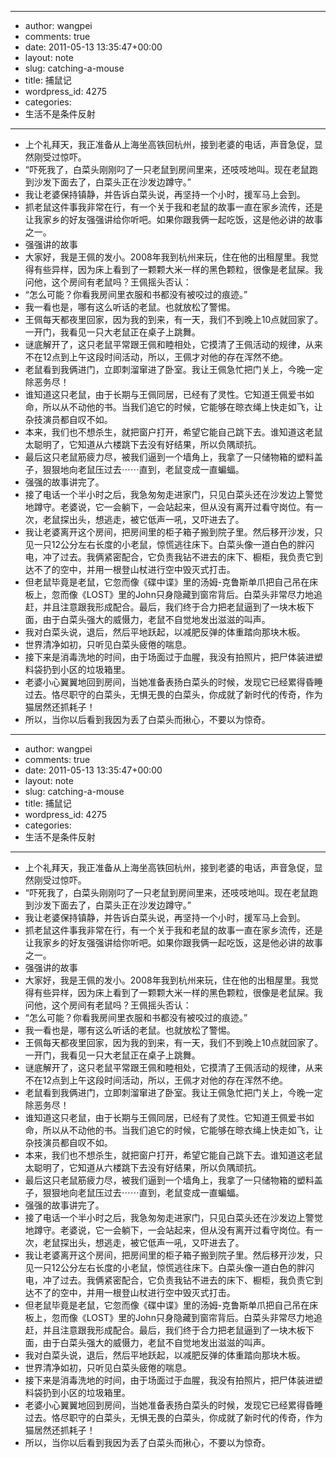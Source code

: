 - --
- author: wangpei
- comments: true
- date: 2011-05-13 13:35:47+00:00
- layout: note
- slug: catching-a-mouse
- title: 捕鼠记
- wordpress_id: 4275
- categories:
- 生活不是条件反射
- --
- 上个礼拜天，我正准备从上海坐高铁回杭州，接到老婆的电话，声音急促，显然刚受过惊吓。
- “吓死我了，白菜头刚刚叼了一只老鼠到房间里来，还吱吱地叫。现在老鼠跑到沙发下面去了，白菜头正在沙发边蹲守。”
- 我让老婆保持镇静，并告诉白菜头说，再坚持一个小时，援军马上会到。
- 抓老鼠这件事我非常在行，有一个关于我和老鼠的故事一直在家乡流传，还是让我家乡的好友强强讲给你听吧。如果你跟我俩一起吃饭，这是他必讲的故事之一。
- 强强讲的故事
- 大家好，我是王佩的发小。2008年我到杭州来玩，住在他的出租屋里。我觉得有些异样，因为床上看到了一颗颗大米一样的黑色颗粒，很像是老鼠屎。我问他，这个房间有老鼠吗？王佩摇头否认：
- “怎么可能？你看我房间里衣服和书都没有被咬过的痕迹。”
- 我一看也是，哪有这么听话的老鼠。也就放松了警惕。
- 王佩每天都夜里回家，因为我的到来，有一天，我们不到晚上10点就回家了。一开门，我看见一只大老鼠正在桌子上跳舞。
- 谜底解开了，这只老鼠平常跟王佩和睦相处，它摸清了王佩活动的规律，从来不在12点到上午这段时间活动，所以，王佩才对他的存在浑然不绝。
- 老鼠看到我俩进门，立即刺溜窜进了卧室。我让王佩急忙把门关上，今晚一定除恶务尽！
- 谁知道这只老鼠，由于长期与王佩同居，已经有了灵性。它知道王佩爱书如命，所以从不动他的书。当我们追它的时候，它能够在晾衣绳上快走如飞，让杂技演员都自叹不如。
- 本来，我们也不想杀生，就把窗户打开，希望它能自己跳下去。谁知道这老鼠太聪明了，它知道从六楼跳下去没有好结果，所以负隅顽抗。
- 最后这只老鼠筋疲力尽，被我们逼到一个墙角上，我拿了一只储物箱的塑料盖子，狠狠地向老鼠压过去⋯⋯直到，老鼠变成一直蝙蝠。
- 强强的故事讲完了。
- 接了电话一个半小时之后，我急匆匆走进家门，只见白菜头还在沙发边上警觉地蹲守。老婆说，它一会躺下，一会站起来，但从没有离开过看守岗位。有一次，老鼠探出头，想逃走，被它低声一吼，又吓进去了。
- 我让老婆离开这个房间，把房间里的柜子箱子搬到院子里。然后移开沙发，只见一只12公分左右长度的小老鼠，惊慌逃往床下。白菜头像一道白色的胖闪电，冲了过去。我俩紧密配合，它负责我钻不进去的床下、橱柜，我负责它到达不了的空中，并用一根登山杖进行空中毁灭式打击。
- 但老鼠毕竟是老鼠，它忽而像《碟中谍》里的汤姆-克鲁斯单爪把自己吊在床板上，忽而像《LOST》里的John只身隐藏到窗帘背后。白菜头非常尽力地追赶，并且注意跟我形成配合。最后，我们终于合力把老鼠逼到了一块木板下面，由于白菜头强大的威慑力，老鼠不自觉地发出滋滋的叫声。
- 我对白菜头说，退后，然后平地跃起，以减肥反弹的体重踏向那块木板。
- 世界清净如初，只听见白菜头疲倦的喘息。
- 接下来是消毒洗地的时间，由于场面过于血腥，我没有拍照片，把尸体装进塑料袋扔到小区的垃圾箱里。
- 老婆小心翼翼地回到房间，当她准备表扬白菜头的时候，发现它已经累得昏睡过去。恪尽职守的白菜头，无惧无畏的白菜头，你成就了新时代的传奇，作为猫居然还抓耗子！
- 所以，当你以后看到我因为丢了白菜头而揪心，不要以为惊奇。
- --
- author: wangpei
- comments: true
- date: 2011-05-13 13:35:47+00:00
- layout: note
- slug: catching-a-mouse
- title: 捕鼠记
- wordpress_id: 4275
- categories:
- 生活不是条件反射
- --
- 上个礼拜天，我正准备从上海坐高铁回杭州，接到老婆的电话，声音急促，显然刚受过惊吓。
- “吓死我了，白菜头刚刚叼了一只老鼠到房间里来，还吱吱地叫。现在老鼠跑到沙发下面去了，白菜头正在沙发边蹲守。”
- 我让老婆保持镇静，并告诉白菜头说，再坚持一个小时，援军马上会到。
- 抓老鼠这件事我非常在行，有一个关于我和老鼠的故事一直在家乡流传，还是让我家乡的好友强强讲给你听吧。如果你跟我俩一起吃饭，这是他必讲的故事之一。
- 强强讲的故事
- 大家好，我是王佩的发小。2008年我到杭州来玩，住在他的出租屋里。我觉得有些异样，因为床上看到了一颗颗大米一样的黑色颗粒，很像是老鼠屎。我问他，这个房间有老鼠吗？王佩摇头否认：
- “怎么可能？你看我房间里衣服和书都没有被咬过的痕迹。”
- 我一看也是，哪有这么听话的老鼠。也就放松了警惕。
- 王佩每天都夜里回家，因为我的到来，有一天，我们不到晚上10点就回家了。一开门，我看见一只大老鼠正在桌子上跳舞。
- 谜底解开了，这只老鼠平常跟王佩和睦相处，它摸清了王佩活动的规律，从来不在12点到上午这段时间活动，所以，王佩才对他的存在浑然不绝。
- 老鼠看到我俩进门，立即刺溜窜进了卧室。我让王佩急忙把门关上，今晚一定除恶务尽！
- 谁知道这只老鼠，由于长期与王佩同居，已经有了灵性。它知道王佩爱书如命，所以从不动他的书。当我们追它的时候，它能够在晾衣绳上快走如飞，让杂技演员都自叹不如。
- 本来，我们也不想杀生，就把窗户打开，希望它能自己跳下去。谁知道这老鼠太聪明了，它知道从六楼跳下去没有好结果，所以负隅顽抗。
- 最后这只老鼠筋疲力尽，被我们逼到一个墙角上，我拿了一只储物箱的塑料盖子，狠狠地向老鼠压过去⋯⋯直到，老鼠变成一直蝙蝠。
- 强强的故事讲完了。
- 接了电话一个半小时之后，我急匆匆走进家门，只见白菜头还在沙发边上警觉地蹲守。老婆说，它一会躺下，一会站起来，但从没有离开过看守岗位。有一次，老鼠探出头，想逃走，被它低声一吼，又吓进去了。
- 我让老婆离开这个房间，把房间里的柜子箱子搬到院子里。然后移开沙发，只见一只12公分左右长度的小老鼠，惊慌逃往床下。白菜头像一道白色的胖闪电，冲了过去。我俩紧密配合，它负责我钻不进去的床下、橱柜，我负责它到达不了的空中，并用一根登山杖进行空中毁灭式打击。
- 但老鼠毕竟是老鼠，它忽而像《碟中谍》里的汤姆-克鲁斯单爪把自己吊在床板上，忽而像《LOST》里的John只身隐藏到窗帘背后。白菜头非常尽力地追赶，并且注意跟我形成配合。最后，我们终于合力把老鼠逼到了一块木板下面，由于白菜头强大的威慑力，老鼠不自觉地发出滋滋的叫声。
- 我对白菜头说，退后，然后平地跃起，以减肥反弹的体重踏向那块木板。
- 世界清净如初，只听见白菜头疲倦的喘息。
- 接下来是消毒洗地的时间，由于场面过于血腥，我没有拍照片，把尸体装进塑料袋扔到小区的垃圾箱里。
- 老婆小心翼翼地回到房间，当她准备表扬白菜头的时候，发现它已经累得昏睡过去。恪尽职守的白菜头，无惧无畏的白菜头，你成就了新时代的传奇，作为猫居然还抓耗子！
- 所以，当你以后看到我因为丢了白菜头而揪心，不要以为惊奇。

